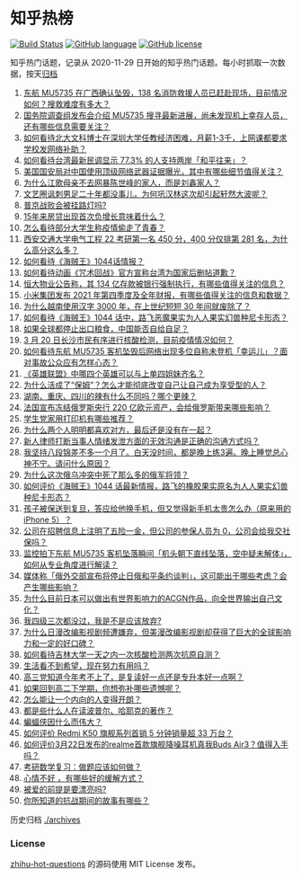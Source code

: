 # 知乎热榜
[![Build Status](https://github.com/ToWeLong/zhihu-hot-questions/workflows/CI/badge.svg)](https://github.com/ToWeLong/zhihu-hot-questions/actions)
[![GitHub language](https://img.shields.io/badge/language-golang-orange.svg)](https://golang.org/)
[![GitHub license](https://img.shields.io/github/license/ToWeLong/zhihu-hot-questions)](https://github.com/ToWeLong/zhihu-hot-questions/blob/main/LICENSE)

知乎热门话题，记录从 2020-11-29 日开始的知乎热门话题。每小时抓取一次数据，按天[归档](./archives)

<!-- BEGIN -->

1. [东航 MU5735 在广西确认坠毁，138 名消防救援人员已赶赴现场，目前情况如何？搜救难度有多大？](https://www.zhihu.com/question/523262879)
1. [国务院调查组发布会介绍 MU5735 搜寻最新进展，尚未发现机上幸存人员，还有哪些信息需要关注？](https://www.zhihu.com/question/523453110)
1. [如何看待北大文科博士在深圳大学任教经济困难，月薪1-3千，上网课都要求学校发网络补助？](https://www.zhihu.com/question/523218182)
1. [如何看待台湾最新民调显示 77.3% 的人支持两岸「和平往来」？](https://www.zhihu.com/question/523217091)
1. [美国国安局对中国使用顶级网络武器证据曝光，其中有哪些细节值得关注？](https://www.zhihu.com/question/523428620)
1. [为什么江歌母亲不去网暴陈世峰的家人，而是刘鑫家人？](https://www.zhihu.com/question/522982496)
1. [文艺圈讽刺男足二十年都没事儿，为何巩汉林这次却引起轩然大波呢？](https://www.zhihu.com/question/522406904)
1. [普京战败会被挂路灯吗?](https://www.zhihu.com/question/522633186)
1. [15年来房贷出现首次负增长意味着什么？](https://www.zhihu.com/question/522037765)
1. [怎么看待部分大学生称疫情偷走了青春？](https://www.zhihu.com/question/523071073)
1. [西安交通大学电气工程 22 考研第一名 450 分，400 分仅排第 281 名，为什么高分这么多？](https://www.zhihu.com/question/523128593)
1. [如何看待《海贼王》1044话情报？](https://www.zhihu.com/question/523483125)
1. [如何看待动画《咒术回战》官方宣称台湾为国家后删帖道歉？](https://www.zhihu.com/question/523496801)
1. [恒大物业公告称，其 134 亿存款被银行强制执行，有哪些值得关注的信息？](https://www.zhihu.com/question/523369331)
1. [小米集团发布 2021 年第四季度及全年财报，有哪些值得关注的信息和数据？](https://www.zhihu.com/question/523472055)
1. [为什么越南使用汉字 3000 年，在上世纪短短 30 年间就废除了？](https://www.zhihu.com/question/500926734)
1. [如何看待《海贼王》1044 话中，路飞恶魔果实为人人果实幻兽种尼卡形态？](https://www.zhihu.com/question/523487570)
1. [如果全球都停止出口粮食，中国能否自给自足？](https://www.zhihu.com/question/383527607)
1. [3 月 20 日长沙市民有序进行核酸检测，目前疫情情况如何？](https://www.zhihu.com/question/523243722)
1. [如何看待东航 MU5735 客机坠毁后网络出现多位自称未登机「幸运儿」？面对事故公众应有怎样心态？](https://www.zhihu.com/question/523398697)
1. [《英雄联盟》中哪四个英雄可以与上单四姐妹齐名？](https://www.zhihu.com/question/520057402)
1. [为什么活成了“保姆”？怎么才能彻底改变自己让自己成为享受型的人？](https://www.zhihu.com/question/512588692)
1. [湖南、重庆、四川的辣有什么不同吗？哪个更辣？](https://www.zhihu.com/question/276981173)
1. [法国宣布冻结俄罗斯央行 220 亿欧元资产，会给俄罗斯带来哪些影响？](https://www.zhihu.com/question/523090260)
1. [学生党家用打印机有哪些推荐？](https://www.zhihu.com/question/265997721)
1. [为什么两个人明明都喜欢对方，最后还是没有在一起？](https://www.zhihu.com/question/522163981)
1. [新人律师打断当事人情绪发泄方面的无效沟通是正确的沟通方式吗？](https://www.zhihu.com/question/522423469)
1. [我坚持八段锦差不多一个月了。白天没时间，都是晚上练3遍。晚上睡觉总心神不宁。请问什么原因？](https://www.zhihu.com/question/522397724)
1. [为什么这次俄乌冲突中死了那么多的俄军将领？](https://www.zhihu.com/question/523207571)
1. [如何评价《海贼王》1044 话最新情报，路飞的橡胶果实原名为人人果实幻兽种尼卡形态？](https://www.zhihu.com/question/523487692)
1. [孩子被保送到复旦，答应给他换手机，但又觉得新手机太贵怎么办（原来用的iPhone 5）？](https://www.zhihu.com/question/522646992)
1. [公司在招聘信息上注明了五险一金，但公司的参保人员为 0，公司会给我交社保吗？](https://www.zhihu.com/question/522955169)
1. [监控拍下东航 MU5735 客机坠落瞬间「机头朝下直线坠落，空中疑未解体」，如何从专业角度进行解读？](https://www.zhihu.com/question/523288731)
1. [媒体称「俄外交部宣布将停止日俄和平条约谈判」，这可能出于哪些考虑？会产生哪些影响？](https://www.zhihu.com/question/523394844)
1. [为什么目前日本可以做出有世界影响力的ACGN作品，向全世界输出自己文化？](https://www.zhihu.com/question/521737981)
1. [我四级三次都没过，我是不是应该放弃?](https://www.zhihu.com/question/373895081)
1. [为什么日漫改编影视剧频遭嫌弃，但美漫改编影视剧却获得了巨大的全球影响力和一定的好口碑？](https://www.zhihu.com/question/521759164)
1. [如何看待吉林大学一天之内一次核酸检测两次抗原自测？](https://www.zhihu.com/question/523085326)
1. [生活看不到希望，现在努力有用吗？](https://www.zhihu.com/question/522835887)
1. [高三党知道今年考不上了，是复读好一点还是专升本好一点啊？](https://www.zhihu.com/question/522475651)
1. [如果回到高二下学期，你想弥补哪些遗憾呢？](https://www.zhihu.com/question/523430144)
1. [怎么能让一个内向的人变得开朗？](https://www.zhihu.com/question/523412175)
1. [都是些什么人在读波普尔、哈耶克的著作？](https://www.zhihu.com/question/265154967)
1. [蝙蝠侠因什么而伟大？](https://www.zhihu.com/question/296333505)
1. [如何评价 Redmi K50 旗舰系列首销 5 分钟销量超 33 万台？](https://www.zhihu.com/question/523395651)
1. [如何评价3月22日发布的realme首款旗舰降噪耳机真我Buds Air3？值得入手吗？](https://www.zhihu.com/question/523425936)
1. [考研数学复习：做题应该如何做？](https://www.zhihu.com/question/523361702)
1. [心情不好 ，有哪些好的缓解方式？](https://www.zhihu.com/question/522320426)
1. [被爱的前提是要漂亮吗?](https://www.zhihu.com/question/516196802)
1. [你所知道的抗战期间的故事有哪些？](https://www.zhihu.com/question/266939125)

<!-- END -->

历史归档 [./archives](./archives)


### License
[zhihu-hot-questions](https://github.com/towelong/zhihu-hot-questions) 的源码使用 MIT License 发布。